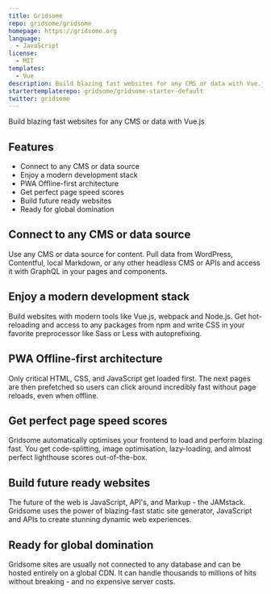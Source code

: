 ```yaml
---
title: Gridsome
repo: gridsome/gridsome
homepage: https://gridsome.org
language:
  - JavaScript
license:
  - MIT
templates:
  - Vue
description: Build blazing fast websites for any CMS or data with Vue.js
startertemplaterepo: gridsome/gridsome-starter-default
twitter: gridsome
---
```


Build blazing fast websites for any CMS or data with Vue.js

## Features

* Connect to any CMS or data source
* Enjoy a modern development stack
* PWA Offline-first architecture
* Get perfect page speed scores
* Build future ready websites
* Ready for global domination

## Connect to any CMS or data source

Use any CMS or data source for content. Pull data from WordPress, Contentful, local Markdown, or any other headless CMS or APIs and access it with GraphQL in your pages and components.

## Enjoy a modern development stack

Build websites with modern tools like Vue.js, webpack and Node.js. Get hot-reloading and access to any packages from npm and write CSS in your favorite preprocessor like Sass or Less with autoprefixing.

## PWA Offline-first architecture

Only critical HTML, CSS, and JavaScript get loaded first. The next pages are then prefetched so users can click around incredibly fast without page reloads, even when offline.

## Get perfect page speed scores

Gridsome automatically optimises your frontend to load and perform blazing fast. You get code-splitting, image optimisation, lazy-loading, and almost perfect lighthouse scores out-of-the-box.

## Build future ready websites

The future of the web is JavaScript, API's, and Markup - the JAMstack. Gridsome uses the power of blazing-fast static site generator, JavaScript and APIs to create stunning dynamic web experiences.

## Ready for global domination

Gridsome sites are usually not connected to any database and can be hosted entirely on a global CDN. It can handle thousands to millions of hits without breaking - and no expensive server costs.
